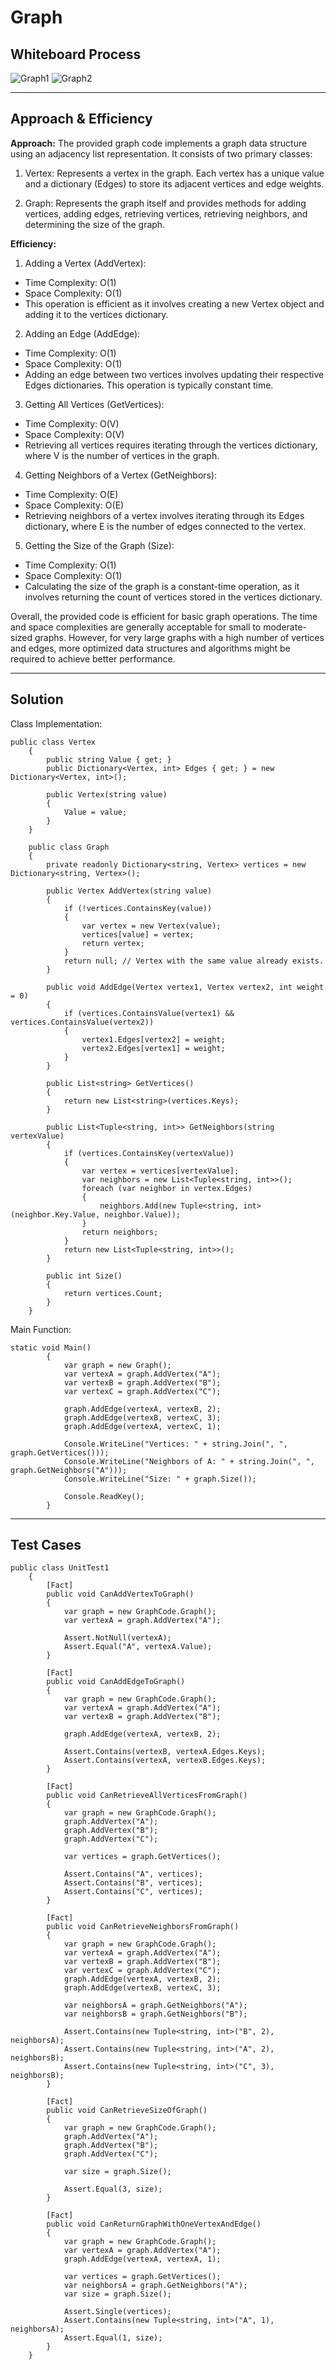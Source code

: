 # Graph

## Whiteboard Process 

![Graph1](./Assets/Graph1.PNG)
![Graph2](./Assets/Graph2.PNG)

---

## Approach & Efficiency

**Approach:**
The provided graph code implements a graph data structure using an adjacency list representation. It consists of two primary classes:

1. Vertex: Represents a vertex in the graph. Each vertex has a unique value and a dictionary (Edges) to store its adjacent vertices and edge weights.

2. Graph: Represents the graph itself and provides methods for adding vertices, adding edges, retrieving vertices, retrieving neighbors, and determining the size of the graph.

**Efficiency:**

1. Adding a Vertex (AddVertex):

* Time Complexity: O(1)
* Space Complexity: O(1)
* This operation is efficient as it involves creating a new Vertex object and adding it to the vertices dictionary.

2. Adding an Edge (AddEdge):

* Time Complexity: O(1)
* Space Complexity: O(1)
* Adding an edge between two vertices involves updating their respective Edges dictionaries. This operation is typically constant time.

3. Getting All Vertices (GetVertices):

* Time Complexity: O(V)
* Space Complexity: O(V)
* Retrieving all vertices requires iterating through the vertices dictionary, where V is the number of vertices in the graph.

4. Getting Neighbors of a Vertex (GetNeighbors):

* Time Complexity: O(E)
* Space Complexity: O(E)
* Retrieving neighbors of a vertex involves iterating through its Edges dictionary, where E is the number of edges connected to the vertex.

5. Getting the Size of the Graph (Size):

* Time Complexity: O(1)
* Space Complexity: O(1)
* Calculating the size of the graph is a constant-time operation, as it involves returning the count of vertices stored in the vertices dictionary.

Overall, the provided code is efficient for basic graph operations. The time and space complexities are generally acceptable for small to moderate-sized graphs. However, for very large graphs with a high number of vertices and edges, more optimized data structures and algorithms might be required to achieve better performance.

---

## Solution

Class Implementation:

```shell
public class Vertex
    {
        public string Value { get; }
        public Dictionary<Vertex, int> Edges { get; } = new Dictionary<Vertex, int>();

        public Vertex(string value)
        {
            Value = value;
        }
    }

    public class Graph
    {
        private readonly Dictionary<string, Vertex> vertices = new Dictionary<string, Vertex>();

        public Vertex AddVertex(string value)
        {
            if (!vertices.ContainsKey(value))
            {
                var vertex = new Vertex(value);
                vertices[value] = vertex;
                return vertex;
            }
            return null; // Vertex with the same value already exists.
        }

        public void AddEdge(Vertex vertex1, Vertex vertex2, int weight = 0)
        {
            if (vertices.ContainsValue(vertex1) && vertices.ContainsValue(vertex2))
            {
                vertex1.Edges[vertex2] = weight;
                vertex2.Edges[vertex1] = weight;
            }
        }

        public List<string> GetVertices()
        {
            return new List<string>(vertices.Keys);
        }

        public List<Tuple<string, int>> GetNeighbors(string vertexValue)
        {
            if (vertices.ContainsKey(vertexValue))
            {
                var vertex = vertices[vertexValue];
                var neighbors = new List<Tuple<string, int>>();
                foreach (var neighbor in vertex.Edges)
                {
                    neighbors.Add(new Tuple<string, int>(neighbor.Key.Value, neighbor.Value));
                }
                return neighbors;
            }
            return new List<Tuple<string, int>>();
        }

        public int Size()
        {
            return vertices.Count;
        }
    }
```


Main Function:

```shell
static void Main()
        {
            var graph = new Graph();
            var vertexA = graph.AddVertex("A");
            var vertexB = graph.AddVertex("B");
            var vertexC = graph.AddVertex("C");

            graph.AddEdge(vertexA, vertexB, 2);
            graph.AddEdge(vertexB, vertexC, 3);
            graph.AddEdge(vertexA, vertexC, 1);

            Console.WriteLine("Vertices: " + string.Join(", ", graph.GetVertices()));
            Console.WriteLine("Neighbors of A: " + string.Join(", ", graph.GetNeighbors("A")));
            Console.WriteLine("Size: " + graph.Size());

            Console.ReadKey();
        }
```

---

## Test Cases

```shell
public class UnitTest1
    {
        [Fact]
        public void CanAddVertexToGraph()
        {
            var graph = new GraphCode.Graph();
            var vertexA = graph.AddVertex("A");

            Assert.NotNull(vertexA);
            Assert.Equal("A", vertexA.Value);
        }

        [Fact]
        public void CanAddEdgeToGraph()
        {
            var graph = new GraphCode.Graph();
            var vertexA = graph.AddVertex("A");
            var vertexB = graph.AddVertex("B");

            graph.AddEdge(vertexA, vertexB, 2);

            Assert.Contains(vertexB, vertexA.Edges.Keys);
            Assert.Contains(vertexA, vertexB.Edges.Keys);
        }

        [Fact]
        public void CanRetrieveAllVerticesFromGraph()
        {
            var graph = new GraphCode.Graph();
            graph.AddVertex("A");
            graph.AddVertex("B");
            graph.AddVertex("C");

            var vertices = graph.GetVertices();

            Assert.Contains("A", vertices);
            Assert.Contains("B", vertices);
            Assert.Contains("C", vertices);
        }

        [Fact]
        public void CanRetrieveNeighborsFromGraph()
        {
            var graph = new GraphCode.Graph();
            var vertexA = graph.AddVertex("A");
            var vertexB = graph.AddVertex("B");
            var vertexC = graph.AddVertex("C");
            graph.AddEdge(vertexA, vertexB, 2);
            graph.AddEdge(vertexB, vertexC, 3);

            var neighborsA = graph.GetNeighbors("A");
            var neighborsB = graph.GetNeighbors("B");

            Assert.Contains(new Tuple<string, int>("B", 2), neighborsA);
            Assert.Contains(new Tuple<string, int>("A", 2), neighborsB);
            Assert.Contains(new Tuple<string, int>("C", 3), neighborsB);
        }

        [Fact]
        public void CanRetrieveSizeOfGraph()
        {
            var graph = new GraphCode.Graph();
            graph.AddVertex("A");
            graph.AddVertex("B");
            graph.AddVertex("C");

            var size = graph.Size();

            Assert.Equal(3, size);
        }

        [Fact]
        public void CanReturnGraphWithOneVertexAndEdge()
        {
            var graph = new GraphCode.Graph();
            var vertexA = graph.AddVertex("A");
            graph.AddEdge(vertexA, vertexA, 1);

            var vertices = graph.GetVertices();
            var neighborsA = graph.GetNeighbors("A");
            var size = graph.Size();

            Assert.Single(vertices);
            Assert.Contains(new Tuple<string, int>("A", 1), neighborsA);
            Assert.Equal(1, size);
        }
    }
```
